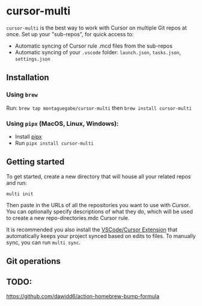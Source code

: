 # cursor-multi

`cursor-multi` is the best way to work with Cursor on multiple Git repos at once. Set up your "sub-repos", for quick access to:

- Automatic syncing of Cursor rule .mcd files from the sub-repos
- Automatic syncing of your `.vscode` folder: `launch.json`, `tasks.json`, `settings.json`

## Installation

### Using `brew`

Run:
`brew tap montaguegabe/cursor-multi`
then
`brew install cursor-multi`

### Using `pipx` (MacOS, Linux, Windows):

- Install [pipx](https://github.com/pypa/pipx)
- Run `pipx install cursor-multi`

## Getting started

To get started, create a new directory that will house all your related repos and run:

```
multi init
```

Then paste in the URLs of all the repositories you want to use with Cursor. You can optionally specify descriptions of what they do, which will be used to create a new repo-directories.mdc Cursor rule.

It is recommended you also install the [VSCode/Cursor Extension]() that automatically keeps your project synced based on edits to files. To manually sync, you can run `multi sync`.

## Git operations

## TODO:

https://github.com/dawidd6/action-homebrew-bump-formula
